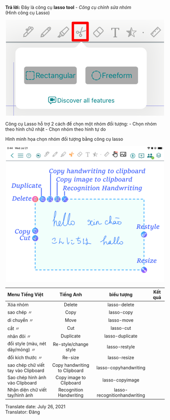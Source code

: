 **Trả lời:**
Đây là công cụ **lasso tool** - *Công cụ chỉnh sửa nhóm*  
(Hình công cụ Lasso)  
<p align="center"> <img width="500" src="https://raw.githubusercontent.com/collanotewiki/collanotewiki.github.io/main/images/FAQimage/notescreenlasso.PNG" alt="Uninstall-CollaNote"> </p>
Công cụ Lasso hỗ trợ 2 cách để chọn một nhóm đối tượng:
- Chọn nhóm theo hình chữ nhật
- Chọn nhóm theo hình tự do

Hình minh họa chọn nhóm đối tượng bằng công cụ lasso  
<p align="center"> <img width="500" src="https://raw.githubusercontent.com/collanotewiki/collanotewiki.github.io/main/images/FAQimage/notescreenlasso1.PNG" alt="Uninstall-CollaNote"> </p>


| **Menu Tiếng Việt**                  |Tiếng Anh                      | **biểu tượng**     | **Kết quả**                                                |
|:-------------------------------------|:-----------------------------:|:------------------:|:----------------------------------------------------------:|
| Xóa  nhóm                            |Delete                          | lasso-delete      | |
| sao chép  〃                         |Copy                            | lasso-copy        | |
| di chuyển  〃                        |Move                            | lasso-move        | |
| cắt   〃                             |Cut                             | lasso-cut         | |
| nhân đôi 〃                          |Duplicate                       | lasso-duplicate   | |
| đổi style (màu, nét dày/mỏng) 〃     |Re-style/change style           | lasso-restyle     | |
| đổi kích thước  〃                   |Re-size                         | lasso-resize      | |
| sao chép chữ viết tay vào Clipboard  |Copy handwriting to Clipboard   | lasso-copyhandwriting| |
| Sao chép hình ảnh vào Clipboard      |Copy image to Clipboard         | lasso-copyimage      | |
| Nhận diện chữ viết tay/hình ảnh      | Recognition Handwriting        | lasso-recognitionhandwriting| |

<div class="date">Translate date: July 26, 2021<br>Translator: Đăng</div>
